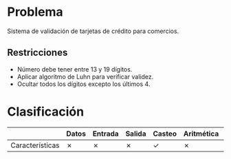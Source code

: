 # Problema

Sistema de validación de tarjetas de crédito para comercios.

## Restricciones

- Número debe tener entre 13 y 19 dígitos.
- Aplicar algoritmo de Luhn para verificar validez.
- Ocultar todos los dígitos excepto los últimos 4.

# Clasificación
|  | Datos | Entrada | Salida | Casteo | Aritmética | Relacionales | Lógicos | Condicionales | Ciclo | Matrices | Funciones |
|----------|-------|---------|--------|--------|------------|--------------|---------|---------------|-------|----------|-------------|
| Características | ✗ | ✗ | ✗ | ✓ | ✗ | ✗ | ✗ | ✗ | ✗ | ✗ | ✗ |
